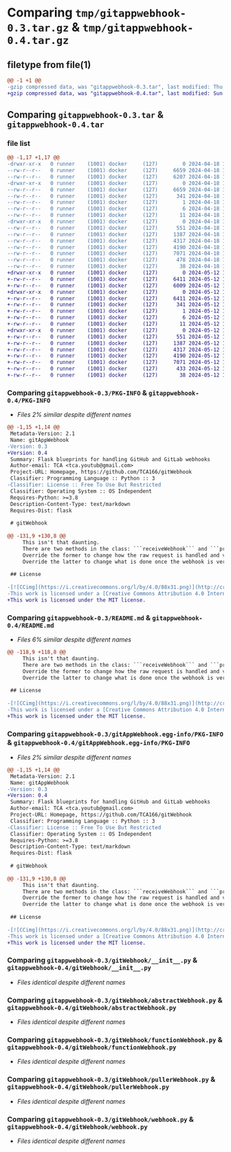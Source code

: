 # Comparing `tmp/gitappwebhook-0.3.tar.gz` & `tmp/gitappwebhook-0.4.tar.gz`

## filetype from file(1)

```diff
@@ -1 +1 @@
-gzip compressed data, was "gitappwebhook-0.3.tar", last modified: Thu Apr 18 16:36:32 2024, max compression
+gzip compressed data, was "gitappwebhook-0.4.tar", last modified: Sun May 12 14:18:51 2024, max compression
```

## Comparing `gitappwebhook-0.3.tar` & `gitappwebhook-0.4.tar`

### file list

```diff
@@ -1,17 +1,17 @@
-drwxr-xr-x   0 runner    (1001) docker     (127)        0 2024-04-18 16:36:32.797811 gitappwebhook-0.3/
--rw-r--r--   0 runner    (1001) docker     (127)     6659 2024-04-18 16:36:32.797811 gitappwebhook-0.3/PKG-INFO
--rw-r--r--   0 runner    (1001) docker     (127)     6207 2024-04-18 16:36:26.000000 gitappwebhook-0.3/README.md
-drwxr-xr-x   0 runner    (1001) docker     (127)        0 2024-04-18 16:36:32.797811 gitappwebhook-0.3/gitAppWebhook.egg-info/
--rw-r--r--   0 runner    (1001) docker     (127)     6659 2024-04-18 16:36:32.000000 gitappwebhook-0.3/gitAppWebhook.egg-info/PKG-INFO
--rw-r--r--   0 runner    (1001) docker     (127)      341 2024-04-18 16:36:32.000000 gitappwebhook-0.3/gitAppWebhook.egg-info/SOURCES.txt
--rw-r--r--   0 runner    (1001) docker     (127)        1 2024-04-18 16:36:32.000000 gitappwebhook-0.3/gitAppWebhook.egg-info/dependency_links.txt
--rw-r--r--   0 runner    (1001) docker     (127)        6 2024-04-18 16:36:32.000000 gitappwebhook-0.3/gitAppWebhook.egg-info/requires.txt
--rw-r--r--   0 runner    (1001) docker     (127)       11 2024-04-18 16:36:32.000000 gitappwebhook-0.3/gitAppWebhook.egg-info/top_level.txt
-drwxr-xr-x   0 runner    (1001) docker     (127)        0 2024-04-18 16:36:32.797811 gitappwebhook-0.3/gitWebhook/
--rw-r--r--   0 runner    (1001) docker     (127)      551 2024-04-18 16:36:26.000000 gitappwebhook-0.3/gitWebhook/__init__.py
--rw-r--r--   0 runner    (1001) docker     (127)     1387 2024-04-18 16:36:26.000000 gitappwebhook-0.3/gitWebhook/abstractWebhook.py
--rw-r--r--   0 runner    (1001) docker     (127)     4317 2024-04-18 16:36:26.000000 gitappwebhook-0.3/gitWebhook/functionWebhook.py
--rw-r--r--   0 runner    (1001) docker     (127)     4190 2024-04-18 16:36:26.000000 gitappwebhook-0.3/gitWebhook/pullerWebhook.py
--rw-r--r--   0 runner    (1001) docker     (127)     7071 2024-04-18 16:36:26.000000 gitappwebhook-0.3/gitWebhook/webhook.py
--rw-r--r--   0 runner    (1001) docker     (127)      478 2024-04-18 16:36:26.000000 gitappwebhook-0.3/pyproject.toml
--rw-r--r--   0 runner    (1001) docker     (127)       38 2024-04-18 16:36:32.797811 gitappwebhook-0.3/setup.cfg
+drwxr-xr-x   0 runner    (1001) docker     (127)        0 2024-05-12 14:18:51.138449 gitappwebhook-0.4/
+-rw-r--r--   0 runner    (1001) docker     (127)     6411 2024-05-12 14:18:51.138449 gitappwebhook-0.4/PKG-INFO
+-rw-r--r--   0 runner    (1001) docker     (127)     6009 2024-05-12 14:18:42.000000 gitappwebhook-0.4/README.md
+drwxr-xr-x   0 runner    (1001) docker     (127)        0 2024-05-12 14:18:51.138449 gitappwebhook-0.4/gitAppWebhook.egg-info/
+-rw-r--r--   0 runner    (1001) docker     (127)     6411 2024-05-12 14:18:51.000000 gitappwebhook-0.4/gitAppWebhook.egg-info/PKG-INFO
+-rw-r--r--   0 runner    (1001) docker     (127)      341 2024-05-12 14:18:51.000000 gitappwebhook-0.4/gitAppWebhook.egg-info/SOURCES.txt
+-rw-r--r--   0 runner    (1001) docker     (127)        1 2024-05-12 14:18:51.000000 gitappwebhook-0.4/gitAppWebhook.egg-info/dependency_links.txt
+-rw-r--r--   0 runner    (1001) docker     (127)        6 2024-05-12 14:18:51.000000 gitappwebhook-0.4/gitAppWebhook.egg-info/requires.txt
+-rw-r--r--   0 runner    (1001) docker     (127)       11 2024-05-12 14:18:51.000000 gitappwebhook-0.4/gitAppWebhook.egg-info/top_level.txt
+drwxr-xr-x   0 runner    (1001) docker     (127)        0 2024-05-12 14:18:51.138449 gitappwebhook-0.4/gitWebhook/
+-rw-r--r--   0 runner    (1001) docker     (127)      551 2024-05-12 14:18:42.000000 gitappwebhook-0.4/gitWebhook/__init__.py
+-rw-r--r--   0 runner    (1001) docker     (127)     1387 2024-05-12 14:18:42.000000 gitappwebhook-0.4/gitWebhook/abstractWebhook.py
+-rw-r--r--   0 runner    (1001) docker     (127)     4317 2024-05-12 14:18:42.000000 gitappwebhook-0.4/gitWebhook/functionWebhook.py
+-rw-r--r--   0 runner    (1001) docker     (127)     4190 2024-05-12 14:18:42.000000 gitappwebhook-0.4/gitWebhook/pullerWebhook.py
+-rw-r--r--   0 runner    (1001) docker     (127)     7071 2024-05-12 14:18:42.000000 gitappwebhook-0.4/gitWebhook/webhook.py
+-rw-r--r--   0 runner    (1001) docker     (127)      433 2024-05-12 14:18:42.000000 gitappwebhook-0.4/pyproject.toml
+-rw-r--r--   0 runner    (1001) docker     (127)       38 2024-05-12 14:18:51.138449 gitappwebhook-0.4/setup.cfg
```

### Comparing `gitappwebhook-0.3/PKG-INFO` & `gitappwebhook-0.4/PKG-INFO`

 * *Files 2% similar despite different names*

```diff
@@ -1,15 +1,14 @@
 Metadata-Version: 2.1
 Name: gitAppWebhook
-Version: 0.3
+Version: 0.4
 Summary: Flask blueprints for handling GitHub and GitLab webhooks
 Author-email: TCA <tca.youtub@gmail.com>
 Project-URL: Homepage, https://github.com/TCA166/gitWebhook
 Classifier: Programming Language :: Python :: 3
-Classifier: License :: Free To Use But Restricted
 Classifier: Operating System :: OS Independent
 Requires-Python: >=3.8
 Description-Content-Type: text/markdown
 Requires-Dist: flask
 
 # gitWebhook
 
@@ -131,9 +130,8 @@
     This isn't that daunting.
     There are two methods in the class: ```receiveWebhook``` and ```processWebhook```.
     Override the former to change how the raw request is handled and verified.
     Override the latter to change what is done once the webhook is verified.
 
 ## License
 
-[![CCimg](https://i.creativecommons.org/l/by/4.0/88x31.png)](http://creativecommons.org/licenses/by/4.0/)  
-This work is licensed under a [Creative Commons Attribution 4.0 International License](http://creativecommons.org/licenses/by/4.0/).  
+This work is licensed under the MIT license.
```

### Comparing `gitappwebhook-0.3/README.md` & `gitappwebhook-0.4/README.md`

 * *Files 6% similar despite different names*

```diff
@@ -118,9 +118,8 @@
     This isn't that daunting.
     There are two methods in the class: ```receiveWebhook``` and ```processWebhook```.
     Override the former to change how the raw request is handled and verified.
     Override the latter to change what is done once the webhook is verified.
 
 ## License
 
-[![CCimg](https://i.creativecommons.org/l/by/4.0/88x31.png)](http://creativecommons.org/licenses/by/4.0/)  
-This work is licensed under a [Creative Commons Attribution 4.0 International License](http://creativecommons.org/licenses/by/4.0/).  
+This work is licensed under the MIT license.
```

### Comparing `gitappwebhook-0.3/gitAppWebhook.egg-info/PKG-INFO` & `gitappwebhook-0.4/gitAppWebhook.egg-info/PKG-INFO`

 * *Files 2% similar despite different names*

```diff
@@ -1,15 +1,14 @@
 Metadata-Version: 2.1
 Name: gitAppWebhook
-Version: 0.3
+Version: 0.4
 Summary: Flask blueprints for handling GitHub and GitLab webhooks
 Author-email: TCA <tca.youtub@gmail.com>
 Project-URL: Homepage, https://github.com/TCA166/gitWebhook
 Classifier: Programming Language :: Python :: 3
-Classifier: License :: Free To Use But Restricted
 Classifier: Operating System :: OS Independent
 Requires-Python: >=3.8
 Description-Content-Type: text/markdown
 Requires-Dist: flask
 
 # gitWebhook
 
@@ -131,9 +130,8 @@
     This isn't that daunting.
     There are two methods in the class: ```receiveWebhook``` and ```processWebhook```.
     Override the former to change how the raw request is handled and verified.
     Override the latter to change what is done once the webhook is verified.
 
 ## License
 
-[![CCimg](https://i.creativecommons.org/l/by/4.0/88x31.png)](http://creativecommons.org/licenses/by/4.0/)  
-This work is licensed under a [Creative Commons Attribution 4.0 International License](http://creativecommons.org/licenses/by/4.0/).  
+This work is licensed under the MIT license.
```

### Comparing `gitappwebhook-0.3/gitWebhook/__init__.py` & `gitappwebhook-0.4/gitWebhook/__init__.py`

 * *Files identical despite different names*

### Comparing `gitappwebhook-0.3/gitWebhook/abstractWebhook.py` & `gitappwebhook-0.4/gitWebhook/abstractWebhook.py`

 * *Files identical despite different names*

### Comparing `gitappwebhook-0.3/gitWebhook/functionWebhook.py` & `gitappwebhook-0.4/gitWebhook/functionWebhook.py`

 * *Files identical despite different names*

### Comparing `gitappwebhook-0.3/gitWebhook/pullerWebhook.py` & `gitappwebhook-0.4/gitWebhook/pullerWebhook.py`

 * *Files identical despite different names*

### Comparing `gitappwebhook-0.3/gitWebhook/webhook.py` & `gitappwebhook-0.4/gitWebhook/webhook.py`

 * *Files identical despite different names*

